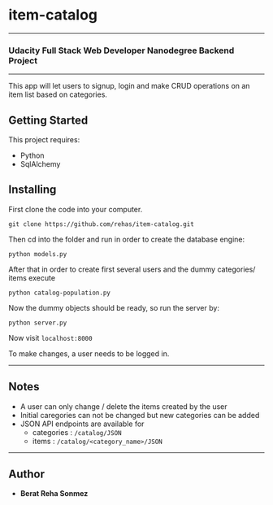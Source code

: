 # item-catalog
---
### Udacity Full Stack Web Developer Nanodegree Backend Project
---
This app will let users to signup, login and make CRUD operations on an item list based on categories. 

## Getting Started

This project requires:

- Python
- SqlAlchemy

## Installing

First clone the code into your computer.

`git clone https://github.com/rehas/item-catalog.git`

Then cd into the folder and run in order to create the database engine:

`python models.py`

After that in order to create first several users and the dummy categories/ items execute

`python catalog-population.py`

Now the dummy objects should be ready, so run the server by:

`python server.py`

Now visit `localhost:8000`

To make changes, a user needs to be logged in.

---
## Notes

- A user can only change / delete the items created by the user
- Initial caregories can not be changed but new categories can be added
- JSON API endpoints are available for
    - categories : `/catalog/JSON`
    - items : `/catalog/<category_name>/JSON`
---
## Author

- **Berat Reha Sonmez**

